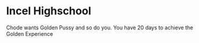 # Incel Highschool

Chode wants Golden Pussy and so do you. You have 20 days to achieve the Golden Experience

